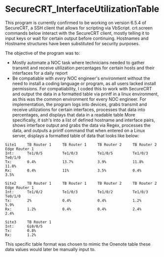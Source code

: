 # SecureCRT_InterfaceUtilizationTable
This program is currently confirmed to be working on version 6.5.4 of SecureCRT, a SSH client that allows for scripting via VbScript.
crt.screen commands below interact with the SecureCRT client, mostly telling it to input keys or wait for certain output before continuing.
Hostnames and Hostname structures have been substituted for security purposes.

The objective of the program was to:
- Mostly automate a NOC task where technicians needed to gather transmit and receive utilization percentages for certain hosts and their interfaces for a daily report
- Be compatiable with *every* NOC engineer's environment without the need to install a coding language or program, as all users lacked install permissions.
For compatiability, I coded this to work with SecureCRT and output the data in a formatted table via printf in a linux environment, as this was the common environment for every NOC engineer. 
For implementation, the program logs into devices, grabs transmit and receive utilizations for certain interfaces, processes that data into percentages, and displays that data in a readable table 
More specifically, it ssh's into a list of defined hostname and interface pairs, shows interface output and grabs the data via Regex, processes the data, and outputs a printf command that when entered on a Linux server, displays a formatted table of data that looks like below:

```
Site1     TB Router 1     TB Router 1     TB Router 2     TB Router 2     Edge Router 1 
Int:      Te1/0/5         Te1/0/3         Te1/0/5         Te1/0/3         Te0/1/0 
Tx:       0.4%            13.7%           3.9%            11.8%           11.8% 
Rx:       0.4%            11%             3.5%            0.4%            3.5%
 
Site2     TB Router 1     TB Router 1     TB Router 2     TB Router 2     Edge Router 1 
Int:      Te1/0/2         Te1/0/3         Te1/0/2         Te1/0/3         Te0/1/0 
Tx:       2%              0.4%            0.4%            1.2%            5.9% 
Rx:       1.2%            0.4%            0.4%            2.4%            2.4%
 
Site3     TB Router 1 
Int:      Gi0/0/5 
Tx:       0.8% 
Rx:       1.2%
```
This specific table format was chosen to mimic the Onenote table these data values would later be manually input to.
